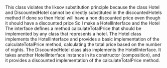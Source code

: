 This class violates the liksov substitution principle
because the class Hotel and DiscountedHotel cannot be directly substituted in the discountedHotels method
if done so then Hotel will have a non discounted price even though it should have a discounted price
So I make a HotellInterface and the Hotel 
The interface defines a method calculateTotalPrice that should be implemented by any class that represents a hotel.
The Hotel class implements the HotellInterface and provides a basic implementation of the calculateTotalPrice method, 
calculating the total price based on the number of nights.
The DiscountedHotel class also implements the HotellInterface. It takes another HotellInterface instance in its constructor (composition), 
and it provides a discounted implementation of the calculateTotalPrice method.